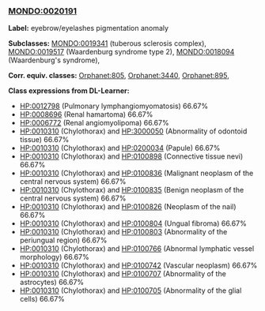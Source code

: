 
### [MONDO:0020191](http://purl.obolibrary.org/obo/MONDO_0020191)
**Label:** eyebrow/eyelashes pigmentation anomaly

**Subclasses:** [MONDO:0019341](http://purl.obolibrary.org/obo/MONDO_0019341) (tuberous sclerosis complex), [MONDO:0019517](http://purl.obolibrary.org/obo/MONDO_0019517) (Waardenburg syndrome type 2), [MONDO:0018094](http://purl.obolibrary.org/obo/MONDO_0018094) (Waardenburg's syndrome), 

**Corr. equiv. classes:** [Orphanet:805](http://www.orpha.net/ORDO/Orphanet_805), [Orphanet:3440](http://www.orpha.net/ORDO/Orphanet_3440), [Orphanet:895](http://www.orpha.net/ORDO/Orphanet_895), 

**Class expressions from DL-Learner:**

- [HP:0012798](http://purl.obolibrary.org/obo/HP_0012798) (Pulmonary lymphangiomyomatosis) 66.67%
- [HP:0008696](http://purl.obolibrary.org/obo/HP_0008696) (Renal hamartoma) 66.67%
- [HP:0006772](http://purl.obolibrary.org/obo/HP_0006772) (Renal angiomyolipoma) 66.67%
- [HP:0010310](http://purl.obolibrary.org/obo/HP_0010310) (Chylothorax) and [HP:3000050](http://purl.obolibrary.org/obo/HP_3000050) (Abnormality of odontoid tissue) 66.67%
- [HP:0010310](http://purl.obolibrary.org/obo/HP_0010310) (Chylothorax) and [HP:0200034](http://purl.obolibrary.org/obo/HP_0200034) (Papule) 66.67%
- [HP:0010310](http://purl.obolibrary.org/obo/HP_0010310) (Chylothorax) and [HP:0100898](http://purl.obolibrary.org/obo/HP_0100898) (Connective tissue nevi) 66.67%
- [HP:0010310](http://purl.obolibrary.org/obo/HP_0010310) (Chylothorax) and [HP:0100836](http://purl.obolibrary.org/obo/HP_0100836) (Malignant neoplasm of the central nervous system) 66.67%
- [HP:0010310](http://purl.obolibrary.org/obo/HP_0010310) (Chylothorax) and [HP:0100835](http://purl.obolibrary.org/obo/HP_0100835) (Benign neoplasm of the central nervous system) 66.67%
- [HP:0010310](http://purl.obolibrary.org/obo/HP_0010310) (Chylothorax) and [HP:0100826](http://purl.obolibrary.org/obo/HP_0100826) (Neoplasm of the nail) 66.67%
- [HP:0010310](http://purl.obolibrary.org/obo/HP_0010310) (Chylothorax) and [HP:0100804](http://purl.obolibrary.org/obo/HP_0100804) (Ungual fibroma) 66.67%
- [HP:0010310](http://purl.obolibrary.org/obo/HP_0010310) (Chylothorax) and [HP:0100803](http://purl.obolibrary.org/obo/HP_0100803) (Abnormality of the periungual region) 66.67%
- [HP:0010310](http://purl.obolibrary.org/obo/HP_0010310) (Chylothorax) and [HP:0100766](http://purl.obolibrary.org/obo/HP_0100766) (Abnormal lymphatic vessel morphology) 66.67%
- [HP:0010310](http://purl.obolibrary.org/obo/HP_0010310) (Chylothorax) and [HP:0100742](http://purl.obolibrary.org/obo/HP_0100742) (Vascular neoplasm) 66.67%
- [HP:0010310](http://purl.obolibrary.org/obo/HP_0010310) (Chylothorax) and [HP:0100707](http://purl.obolibrary.org/obo/HP_0100707) (Abnormality of the astrocytes) 66.67%
- [HP:0010310](http://purl.obolibrary.org/obo/HP_0010310) (Chylothorax) and [HP:0100705](http://purl.obolibrary.org/obo/HP_0100705) (Abnormality of the glial cells) 66.67%


